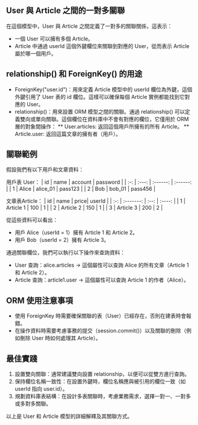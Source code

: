 ## User 與 Article 之間的一對多關聯
在這個模型中，User 與 Article 之間定義了一對多的關聯關係，這表示：

* 一個 User 可以擁有多個 Article。
* Article 中通過 userId 這個外鍵欄位來關聯到對應的 User，從而表示 Article 屬於哪一個用戶。

## relationship() 和 ForeignKey() 的用途

* ForeignKey("user.id")：用來定義 Article 模型中的 userId 欄位為外鍵，這個外鍵引用了 User 表的 id 欄位。這樣可以確保每個 Article 實例都能找到它對應的 User。
* relationship()：用來設置 ORM 模型之間的關聯。通過 relationship() 可以定義雙向或單向關聯。這個欄位在資料庫中不會有對應的欄位，它僅用於 ORM 層的對象間操作：
** User.articles: 返回這個用戶所擁有的所有 Article。
** Article.user: 返回這篇文章的擁有者（用戶）。

## 關聯範例
假設我們有以下用戶和文章資料：

用戶表 User：
| id  | name  | account  | password | 
| :-: | :---: | :------: | :------: |
| 1  | Alice  | alice_01 | pass123  | 
| 2	 | Bob	  | bob_01	 | pass456  | 

文章表Article：
| id  | name      | price| userId |
| :-: | :-------: | :--: | :----: |
| 1   | Article 1 | 100  | 1      |
| 2   | Article 2 | 150  | 1      |
| 3   | Article 3 | 200  | 2      |


從這些資料可以看出：

* 用戶 Alice（userId = 1）擁有 Article 1 和 Article 2。
* 用戶 Bob（userId = 2）擁有 Article 3。

通過關聯欄位，我們可以執行以下操作來查詢資料：

* User 查詢：alice.articles -> 這個屬性可以查詢 Alice 的所有文章（Article 1 和 Article 2）。
* Article 查詢：article1.user -> 這個屬性可以查詢 Article 1 的作者（Alice）。
## ORM 使用注意事項
* 使用 ForeignKey 時需要確保關聯的表（User）已經存在，否則在建表時會報錯。
* 在操作資料時需要考慮事務的提交（session.commit()）以及關聯的刪除（例如刪除 User 時如何處理其 Article）。
## 最佳實踐
1. 設置雙向關聯：通常建議雙向設置 relationship，以便可以從雙方進行查詢。
2. 保持欄位名稱一致性：在設置外鍵時，欄位名稱應與被引用的欄位一致（如 userId 指向 user.id）。
3. 規劃資料庫表結構：在設計多表關聯時，考慮業務需求，選擇一對一、一對多或多對多關聯。

以上是 User 和 Article 模型的詳細解釋及其關聯方式。